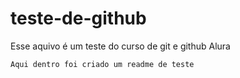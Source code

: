 # teste-de-github
Esse aquivo é um teste do curso de git e github Alura
`````
Aqui dentro foi criado um readme de teste

